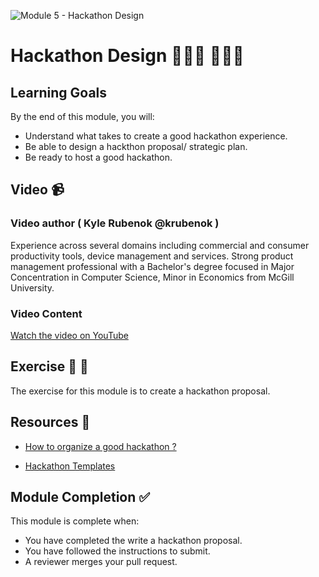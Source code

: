 ![Module 5 - Hackathon Design]()

# Hackathon Design 👨🏾‍💻 👩🏾‍💻

## Learning Goals

By the end of this module, you will:
- Understand what takes to create a good hackathon experience.
- Be able to design a hackthon proposal/ strategic plan.
- Be ready to host a good hackathon.



## Video 📹

### Video author ( Kyle Rubenok @krubenok )

Experience across several domains including commercial and consumer productivity tools, device management and services. Strong product management professional with a Bachelor's degree focused in Major Concentration in Computer Science, Minor in Economics from McGill University.

### Video Content

[Watch the video on YouTube](https://www.youtube.com/watch?v=ohRSceQGZ4g)

## Exercise  📝 📖

The exercise for this module is to create a hackathon proposal.

## Resources  📖

- [How to organize a good hackathon ?](https://guide.mlh.io/)

- [Hackathon Templates](https://guide.mlh.io/general-information/creating-your-hackathon-schedule/general-mlh-tips)


## Module Completion ✅

This module is complete when:
-   You have completed the write a hackathon proposal.
-   You have followed the instructions to submit.
-   A reviewer merges your pull request.